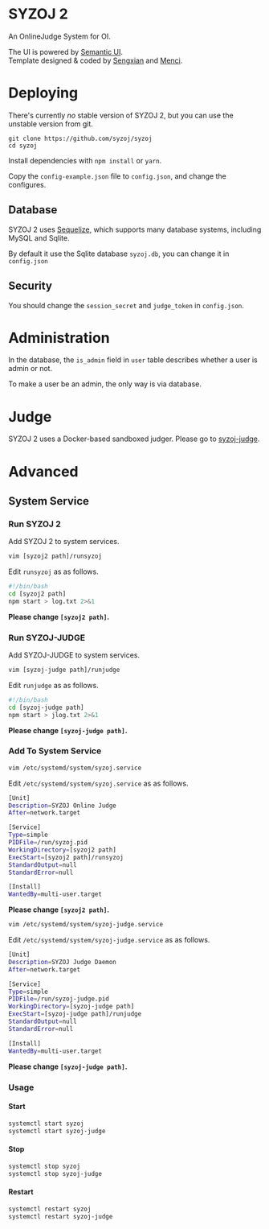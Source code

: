 # SYZOJ 2
An OnlineJudge System for OI.

The UI is powered by [Semantic UI](http://semantic-ui.com/).  
Template designed & coded by [Sengxian](https://www.sengxian.com) and [Menci](https://men.ci).

# Deploying
There's currently *no* stable version of SYZOJ 2, but you can use the unstable version from git.

```
git clone https://github.com/syzoj/syzoj
cd syzoj
```

Install dependencies with `npm install` or `yarn`.

Copy the `config-example.json` file to `config.json`, and change the configures.

## Database
SYZOJ 2 uses [Sequelize](http://sequelizejs.com), which supports many database systems, including MySQL and Sqlite.

By default it use the Sqlite database `syzoj.db`, you can change it in `config.json`

## Security
You should change the `session_secret` and `judge_token` in `config.json`.

# Administration
In the database, the `is_admin` field in `user` table describes whether a user is admin or not.

To make a user be an admin, the only way is via database.

# Judge
SYZOJ 2 uses a Docker-based sandboxed judger. Please go to [syzoj-judge](https://github.com/syzoj/syzoj-judge).

# Advanced
## System Service
### Run SYZOJ 2
Add SYZOJ 2 to system services.
``` bash
vim [syzoj2 path]/runsyzoj
```
Edit `runsyzoj` as as follows.
``` bash
#!/bin/bash
cd [syzoj2 path]
npm start > log.txt 2>&1
```
**Please change `[syzoj2 path]`.**
### Run SYZOJ-JUDGE
Add SYZOJ-JUDGE to system services.
``` bash
vim [syzoj-judge path]/runjudge
```
Edit `runjudge` as as follows.
``` bash
#!/bin/bash
cd [syzoj-judge path]
npm start > jlog.txt 2>&1
```
**Please change `[syzoj-judge path]`.**
### Add To System Service
``` bash
vim /etc/systemd/system/syzoj.service
```
Edit `/etc/systemd/system/syzoj.service` as as follows.
``` bash
[Unit]
Description=SYZOJ Online Judge
After=network.target

[Service]
Type=simple
PIDFile=/run/syzoj.pid
WorkingDirectory=[syzoj2 path]
ExecStart=[syzoj2 path]/runsyzoj
StandardOutput=null
StandardError=null

[Install]
WantedBy=multi-user.target
```
**Please change `[syzoj2 path]`.**

``` bash
vim /etc/systemd/system/syzoj-judge.service
```
Edit `/etc/systemd/system/syzoj-judge.service` as as follows.
``` bash
[Unit]
Description=SYZOJ Judge Daemon
After=network.target

[Service]
Type=simple
PIDFile=/run/syzoj-judge.pid
WorkingDirectory=[syzoj-judge path]
ExecStart=[syzoj-judge path]/runjudge
StandardOutput=null
StandardError=null

[Install]
WantedBy=multi-user.target
```
**Please change `[syzoj-judge path]`.**
### Usage
#### Start
``` bash
systemctl start syzoj
systemctl start syzoj-judge
```
#### Stop
``` bash
systemctl stop syzoj
systemctl stop syzoj-judge
```
#### Restart
``` bash
systemctl restart syzoj
systemctl restart syzoj-judge
```
